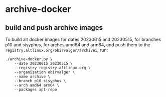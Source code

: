 # archive-docker

## build and push archive images
To build alt docker images for dates 20230615 and 20230515, for branches p10
and sisyphus, for arches amd64 and arm64, and push them to the
`registry.altlinux.org/obirvalger/archivei`, run:
```
./archive-docker.py \
    --date 20230615 20230515 \
    --registry registry.altlinux.org \
    --organization obirvalger \
    --name archive \
    --branch p10 sisyphus \
    --arch amd64 arm64 \
    --packages apt-repo
```
